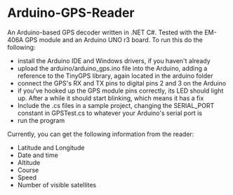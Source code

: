 Arduino-GPS-Reader
===============

An Arduino-based GPS decoder written in .NET C#. Tested with the EM-406A GPS module and an Arduino UNO r3 board. To run this do the following:


* install the Arduino IDE and Windows drivers, if you haven't already
* upload the arduino/arduino_gps.ino file into the Arduino, adding a reference to the TinyGPS library, again located in the arduino folder 
* connect the GPS's RX and TX pins to digital pins 2 and 3 on the Arduino 
* if you've hooked up the GPS module pins correctly, its LED should light up. After a while it should start blinking, which means it has a fix
* Include the .cs files in a sample project, changing the SERIAL_PORT constant in GPSTest.cs to whatever your Arduino's serial port is
* run the program

Currently, you can get the following information from the reader:
* Latitude and Longitude
* Date and time
* Altitude
* Course
* Speed
* Number of visible satellites
